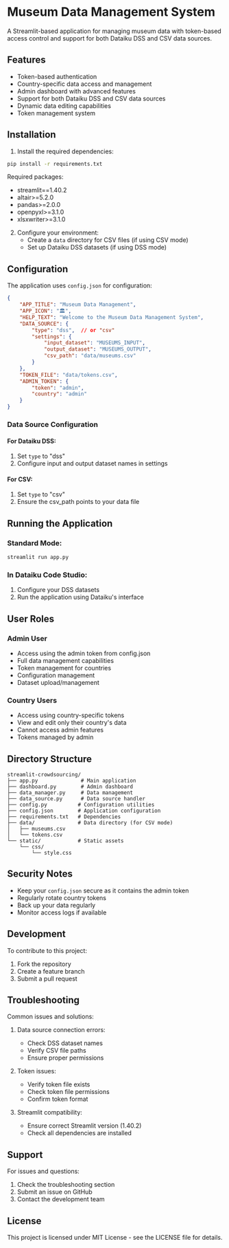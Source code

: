 # Museum Data Management System

A Streamlit-based application for managing museum data with token-based access control and support for both Dataiku DSS and CSV data sources.

## Features

- Token-based authentication
- Country-specific data access and management
- Admin dashboard with advanced features
- Support for both Dataiku DSS and CSV data sources
- Dynamic data editing capabilities
- Token management system

## Installation

1. Install the required dependencies:
```bash
pip install -r requirements.txt
```

Required packages:
- streamlit==1.40.2
- altair>=5.2.0
- pandas>=2.0.0
- openpyxl>=3.1.0
- xlsxwriter>=3.1.0

2. Configure your environment:
   - Create a `data` directory for CSV files (if using CSV mode)
   - Set up Dataiku DSS datasets (if using DSS mode)

## Configuration

The application uses `config.json` for configuration:

```json
{
    "APP_TITLE": "Museum Data Management",
    "APP_ICON": "🏛️",
    "HELP_TEXT": "Welcome to the Museum Data Management System",
    "DATA_SOURCE": {
        "type": "dss",  // or "csv"
        "settings": {
            "input_dataset": "MUSEUMS_INPUT",
            "output_dataset": "MUSEUMS_OUTPUT",
            "csv_path": "data/museums.csv"
        }
    },
    "TOKEN_FILE": "data/tokens.csv",
    "ADMIN_TOKEN": {
        "token": "admin",
        "country": "admin"
    }
}
```

### Data Source Configuration

#### For Dataiku DSS:
1. Set `type` to "dss"
2. Configure input and output dataset names in settings

#### For CSV:
1. Set `type` to "csv"
2. Ensure the csv_path points to your data file

## Running the Application

### Standard Mode:
```bash
streamlit run app.py
```

### In Dataiku Code Studio:
1. Configure your DSS datasets
2. Run the application using Dataiku's interface

## User Roles

### Admin User
- Access using the admin token from config.json
- Full data management capabilities
- Token management for countries
- Configuration management
- Dataset upload/management

### Country Users
- Access using country-specific tokens
- View and edit only their country's data
- Cannot access admin features
- Tokens managed by admin

## Directory Structure

```
streamlit-crowdsourcing/
├── app.py              # Main application
├── dashboard.py        # Admin dashboard
├── data_manager.py     # Data management
├── data_source.py      # Data source handler
├── config.py          # Configuration utilities
├── config.json        # Application configuration
├── requirements.txt   # Dependencies
├── data/              # Data directory (for CSV mode)
│   ├── museums.csv
│   └── tokens.csv
└── static/            # Static assets
    └── css/
        └── style.css
```

## Security Notes

- Keep your `config.json` secure as it contains the admin token
- Regularly rotate country tokens
- Back up your data regularly
- Monitor access logs if available

## Development

To contribute to this project:

1. Fork the repository
2. Create a feature branch
3. Submit a pull request

## Troubleshooting

Common issues and solutions:

1. Data source connection errors:
   - Check DSS dataset names
   - Verify CSV file paths
   - Ensure proper permissions

2. Token issues:
   - Verify token file exists
   - Check token file permissions
   - Confirm token format

3. Streamlit compatibility:
   - Ensure correct Streamlit version (1.40.2)
   - Check all dependencies are installed

## Support

For issues and questions:
1. Check the troubleshooting section
2. Submit an issue on GitHub
3. Contact the development team

## License

This project is licensed under MIT License - see the LICENSE file for details.
